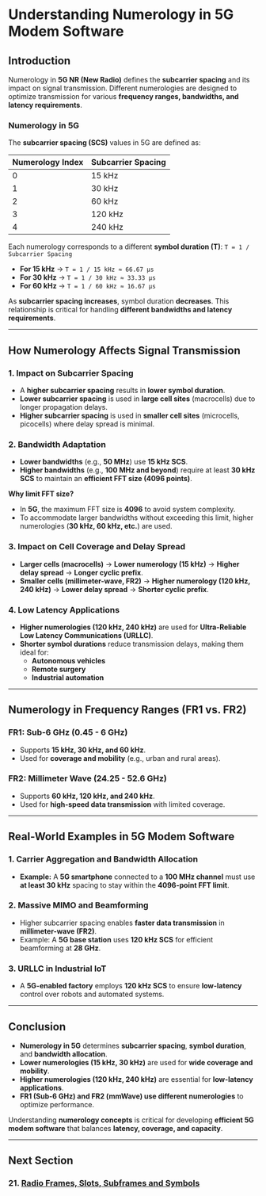 # **Understanding Numerology in 5G Modem Software**

## **Introduction**
Numerology in **5G NR (New Radio)** defines the **subcarrier spacing** and its impact on signal transmission. Different numerologies are designed to optimize transmission for various **frequency ranges, bandwidths, and latency requirements**.

### **Numerology in 5G**
The **subcarrier spacing (SCS)** values in 5G are defined as:

| Numerology Index | Subcarrier Spacing |
|-----------------|-------------------|
| 0              | 15 kHz             |
| 1              | 30 kHz             |
| 2              | 60 kHz             |
| 3              | 120 kHz            |
| 4              | 240 kHz            |

Each numerology corresponds to a different **symbol duration (T)**:
```T = 1 / Subcarrier Spacing```
- **For 15 kHz** → `T = 1 / 15 kHz ≈ 66.67 µs`
- **For 30 kHz** → `T = 1 / 30 kHz ≈ 33.33 µs`
- **For 60 kHz** → `T = 1 / 60 kHz ≈ 16.67 µs`

As **subcarrier spacing increases**, symbol duration **decreases**. This relationship is critical for handling **different bandwidths and latency requirements**.

---

## **How Numerology Affects Signal Transmission**
### **1. Impact on Subcarrier Spacing**
- A **higher subcarrier spacing** results in **lower symbol duration**.
- **Lower subcarrier spacing** is used in **large cell sites** (macrocells) due to longer propagation delays.
- **Higher subcarrier spacing** is used in **smaller cell sites** (microcells, picocells) where delay spread is minimal.

### **2. Bandwidth Adaptation**
- **Lower bandwidths** (e.g., **50 MHz**) use **15 kHz SCS**.
- **Higher bandwidths** (e.g., **100 MHz and beyond**) require at least **30 kHz SCS** to maintain an **efficient FFT size (4096 points)**.

**Why limit FFT size?**
- In **5G**, the maximum FFT size is **4096** to avoid system complexity.
- To accommodate larger bandwidths without exceeding this limit, higher numerologies (**30 kHz, 60 kHz, etc.**) are used.

### **3. Impact on Cell Coverage and Delay Spread**
- **Larger cells (macrocells)** → **Lower numerology (15 kHz)** → **Higher delay spread** → **Longer cyclic prefix**.
- **Smaller cells (millimeter-wave, FR2)** → **Higher numerology (120 kHz, 240 kHz)** → **Lower delay spread** → **Shorter cyclic prefix**.

### **4. Low Latency Applications**
- **Higher numerologies (120 kHz, 240 kHz)** are used for **Ultra-Reliable Low Latency Communications (URLLC)**.
- **Shorter symbol durations** reduce transmission delays, making them ideal for:
  - **Autonomous vehicles**
  - **Remote surgery**
  - **Industrial automation**

---

## **Numerology in Frequency Ranges (FR1 vs. FR2)**
### **FR1: Sub-6 GHz (0.45 - 6 GHz)**
- Supports **15 kHz, 30 kHz, and 60 kHz**.
- Used for **coverage and mobility** (e.g., urban and rural areas).

### **FR2: Millimeter Wave (24.25 - 52.6 GHz)**
- Supports **60 kHz, 120 kHz, and 240 kHz**.
- Used for **high-speed data transmission** with limited coverage.

---

## **Real-World Examples in 5G Modem Software**
### **1. Carrier Aggregation and Bandwidth Allocation**
- **Example:** A **5G smartphone** connected to a **100 MHz channel** must use **at least 30 kHz** spacing to stay within the **4096-point FFT limit**.

### **2. Massive MIMO and Beamforming**
- Higher subcarrier spacing enables **faster data transmission** in **millimeter-wave (FR2)**.
- Example: A **5G base station** uses **120 kHz SCS** for efficient beamforming at **28 GHz**.

### **3. URLLC in Industrial IoT**
- A **5G-enabled factory** employs **120 kHz SCS** to ensure **low-latency** control over robots and automated systems.

---

## **Conclusion**
- **Numerology in 5G** determines **subcarrier spacing**, **symbol duration**, and **bandwidth allocation**.
- **Lower numerologies (15 kHz, 30 kHz)** are used for **wide coverage and mobility**.
- **Higher numerologies (120 kHz, 240 kHz)** are essential for **low-latency applications**.
- **FR1 (Sub-6 GHz) and FR2 (mmWave) use different numerologies** to optimize performance.

Understanding **numerology concepts** is critical for developing **efficient 5G modem software** that balances **latency, coverage, and capacity**.

---
## Next Section
### 21. [Radio Frames, Slots, Subframes and Symbols](Radio_Frames_Slots_Subframes_Symbols.md)
